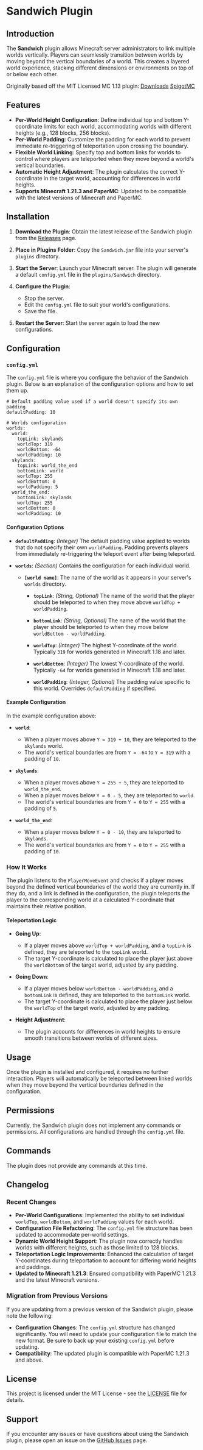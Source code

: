 Sandwich Plugin
===============

Introduction
------------

The **Sandwich** plugin allows Minecraft server administrators to link multiple worlds vertically. Players can seamlessly transition between worlds by moving beyond the vertical boundaries of a world. This creates a layered world experience, stacking different dimensions or environments on top of or below each other.

Originally based off the MIT Licensed MC 1.13 plugin:
[Downloads](https://github.com/jonthesquirrel/Sandwich/releases)
[SpigotMC](https://www.spigotmc.org/resources/sandwich.59401)

Features
--------

-   **Per-World Height Configuration**: Define individual top and bottom Y-coordinate limits for each world, accommodating worlds with different heights (e.g., 128 blocks, 256 blocks).
-   **Per-World Padding**: Customize the padding for each world to prevent immediate re-triggering of teleportation upon crossing the boundary.
-   **Flexible World Linking**: Specify top and bottom links for worlds to control where players are teleported when they move beyond a world's vertical boundaries.
-   **Automatic Height Adjustment**: The plugin calculates the correct Y-coordinate in the target world, accounting for differences in world heights.
-   **Supports Minecraft 1.21.3 and PaperMC**: Updated to be compatible with the latest versions of Minecraft and PaperMC.

Installation
------------

1.  **Download the Plugin**: Obtain the latest release of the Sandwich plugin from the [Releases](https://github.com/theblobinc/Sandwich/releases/) page.

2.  **Place in Plugins Folder**: Copy the `Sandwich.jar` file into your server's `plugins` directory.

3.  **Start the Server**: Launch your Minecraft server. The plugin will generate a default `config.yml` file in the `plugins/Sandwich` directory.

4.  **Configure the Plugin**:

    -   Stop the server.
    -   Edit the `config.yml` file to suit your world's configurations.
    -   Save the file.
5.  **Restart the Server**: Start the server again to load the new configurations.

Configuration
-------------

### `config.yml`

The `config.yml` file is where you configure the behavior of the Sandwich plugin. Below is an explanation of the configuration options and how to set them up.

```
# Default padding value used if a world doesn't specify its own padding
defaultPadding: 10

# Worlds configuration
worlds:
  world:
    topLink: skylands
    worldTop: 319
    worldBottom: -64
    worldPadding: 10
  skylands:
    topLink: world_the_end
    bottomLink: world
    worldTop: 255
    worldBottom: 0
    worldPadding: 5
  world_the_end:
    bottomLink: skylands
    worldTop: 255
    worldBottom: 0
    worldPadding: 10
```

#### Configuration Options

-   **`defaultPadding`**: *(Integer)* The default padding value applied to worlds that do not specify their own `worldPadding`. Padding prevents players from immediately re-triggering the teleport event after being teleported.

-   **`worlds`**: *(Section)* Contains the configuration for each individual world.

    -   **`[world name]`**: The name of the world as it appears in your server's `worlds` directory.

        -   **`topLink`**: *(String, Optional)* The name of the world that the player should be teleported to when they move above `worldTop + worldPadding`.

        -   **`bottomLink`**: *(String, Optional)* The name of the world that the player should be teleported to when they move below `worldBottom - worldPadding`.

        -   **`worldTop`**: *(Integer)* The highest Y-coordinate of the world. Typically `319` for worlds generated in Minecraft 1.18 and later.

        -   **`worldBottom`**: *(Integer)* The lowest Y-coordinate of the world. Typically `-64` for worlds generated in Minecraft 1.18 and later.

        -   **`worldPadding`**: *(Integer, Optional)* The padding value specific to this world. Overrides `defaultPadding` if specified.

#### Example Configuration

In the example configuration above:

-   **`world`**:

    -   When a player moves above `Y = 319 + 10`, they are teleported to the `skylands` world.
    -   The world's vertical boundaries are from `Y = -64` to `Y = 319` with a padding of `10`.
-   **`skylands`**:

    -   When a player moves above `Y = 255 + 5`, they are teleported to `world_the_end`.
    -   When a player moves below `Y = 0 - 5`, they are teleported to `world`.
    -   The world's vertical boundaries are from `Y = 0` to `Y = 255` with a padding of `5`.
-   **`world_the_end`**:

    -   When a player moves below `Y = 0 - 10`, they are teleported to `skylands`.
    -   The world's vertical boundaries are from `Y = 0` to `Y = 255` with a padding of `10`.

### How It Works

The plugin listens to the `PlayerMoveEvent` and checks if a player moves beyond the defined vertical boundaries of the world they are currently in. If they do, and a link is defined in the configuration, the plugin teleports the player to the corresponding world at a calculated Y-coordinate that maintains their relative position.

#### Teleportation Logic

-   **Going Up**:

    -   If a player moves above `worldTop + worldPadding`, and a `topLink` is defined, they are teleported to the `topLink` world.
    -   The target Y-coordinate is calculated to place the player just above the `worldBottom` of the target world, adjusted by any padding.
-   **Going Down**:

    -   If a player moves below `worldBottom - worldPadding`, and a `bottomLink` is defined, they are teleported to the `bottomLink` world.
    -   The target Y-coordinate is calculated to place the player just below the `worldTop` of the target world, adjusted by any padding.
-   **Height Adjustment**:

    -   The plugin accounts for differences in world heights to ensure smooth transitions between worlds of different sizes.

Usage
-----

Once the plugin is installed and configured, it requires no further interaction. Players will automatically be teleported between linked worlds when they move beyond the vertical boundaries defined in the configuration.

Permissions
-----------

Currently, the Sandwich plugin does not implement any commands or permissions. All configurations are handled through the `config.yml` file.

Commands
--------

The plugin does not provide any commands at this time.

Changelog
---------

### Recent Changes

-   **Per-World Configurations**: Implemented the ability to set individual `worldTop`, `worldBottom`, and `worldPadding` values for each world.
-   **Configuration File Refactoring**: The `config.yml` file structure has been updated to accommodate per-world settings.
-   **Dynamic World Height Support**: The plugin now correctly handles worlds with different heights, such as those limited to 128 blocks.
-   **Teleportation Logic Improvements**: Enhanced the calculation of target Y-coordinates during teleportation to account for differing world heights and paddings.
-   **Updated to Minecraft 1.21.3**: Ensured compatibility with PaperMC 1.21.3 and the latest Minecraft versions.

### Migration from Previous Versions

If you are updating from a previous version of the Sandwich plugin, please note the following:

-   **Configuration Changes**: The `config.yml` structure has changed significantly. You will need to update your configuration file to match the new format. Be sure to back up your existing `config.yml` before updating.
-   **Compatibility**: The updated plugin is compatible with PaperMC 1.21.3 and above.

License
-------

This project is licensed under the MIT License - see the [LICENSE](https://github.com/theblobinc/Sandwich/blob/main/LICENSE) file for details.

Support
-------

If you encounter any issues or have questions about using the Sandwich plugin, please open an issue on the [GitHub Issues](https://github.com/theblobinc/Sandwich/blob/main/LICENSE) page.
